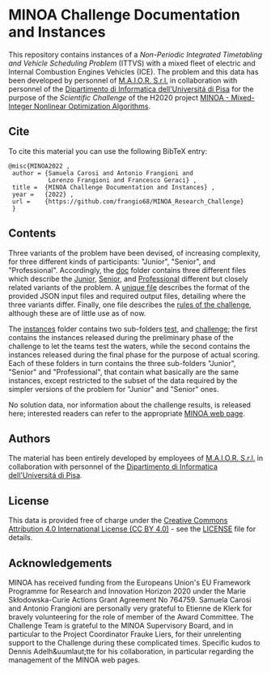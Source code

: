 # MINOA Challenge Documentation and Instances

This repository contains instances of a *Non-Periodic Integrated
Timetabling and Vehicle Scheduling Problem* (ITTVS) with a mixed
fleet of electric and Internal Combustion Engines Vehicles (ICE).
The problem and this data has been developed by personnel of
[M.A.I.O.R. S.r.l.](https://www.maior.it) in collaboration with
personnel of the [Dipartimento di Informatica
dell'Universit&aacute; di Pisa](https://www.di.unipi.it) for the
purpose of the *Scientific Challenge* of the H2020 project
[MINOA - Mixed-Integer Nonlinear Optimization
Algorithms](https://minoa-itn.fau.de).


## Cite

To cite this material you can use the following BibTeX entry:

```
@misc{MINOA2022 ,
 author = {Samuela Carosi and Antonio Frangioni and
           Lorenzo Frangioni and Francesco Geraci} ,
 title =  {MINOA Challenge Documentation and Instances} ,
 year =   {2022} ,
 url =    {https://github.com/frangio68/MINOA_Research_Challenge}
 }
```


## Contents

Three variants of the problem have been devised, of increasing
complexity, for three different kinds of participants: "Junior",
"Senior", and "Professional". Accordingly, the [doc](doc) folder
contains three different files which describe the
[Junior](doc/Problem\_Description\_Junior.pdf),
[Senior](doc/Problem\_Description\_Senior.pdf), and
[Professional](doc/Problem\_Description\_Professional.pdf)
different but closely related variants of the problem. A
[unique file](doc/Input\_Output\_format\_description.pdf) describes
the format of the provided JSON input files and required output files,
detailing where the three variants differ. Finally, one file describes
the [rules of the challenge](doc/MINOA\_Challenge\_Rules.pdf),
although these are of little use as of now.

The [instances](instances) folder contains two sub-folders
[test](instances/test), and [challenge](instances/challenge); the
first contains the instances released during the preliminary phase of
the challenge to let the teams test the waters, while the second
contains the instances released during the final phase for the
purpose of actual scoring. Each of these folders in turn contains the
three sub-folders "Junior", "Senior" and "Professional", that contain
what basically are the same instances, except restricted to the subset
of the data required by the simpler versions of the problem for
"Junior" and "Senior" ones.

No solution data, nor information about the challenge results, is
released here; interested readers can refer to the appropriate
[MINOA web page](https://minoa-itn.fau.de/?page_id=921).


## Authors

The material has been entirely developed by employees of
[M.A.I.O.R. S.r.l.](https://www.maior.it) in collaboration with
personnel of the [Dipartimento di Informatica
dell'Universit&aacute; di Pisa](https://www.di.unipi.it).


## License

This data is provided free of charge under the [Creative Commons
Attribution 4.0 International License
(CC BY 4.0)](https://creativecommons.org/licenses/by/4.0/) -
see the [LICENSE](LICENSE) file for details.


## Acknowledgements

MINOA has received funding from the Europeans Union's EU Framework
Programme for Research and Innovation Horizon 2020 under the Marie
Sk&#322;odowska-Curie Actions Grant Agreement No 764759. Samuela
Carosi and Antonio Frangioni are personally very grateful to
Etienne de Klerk for bravely volunteering for the role of member
of the Award Committee. The Challenge Team is grateful to the
MINOA Supervisory Board, and in particular to the Project
Coordinator Frauke Liers, for their unrelenting support to the
Challenge during these complicated times. Specific kudos to
Dennis Adelh&uumlaut;tte for his collaboration, in particular
regarding the management of the MINOA web pages.
